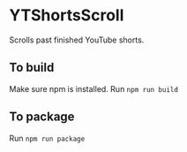 # YTShortsScroll
Scrolls past finished YouTube shorts.

## To build
Make sure npm is installed. 
Run `npm run build`

## To package
Run `npm run package`
